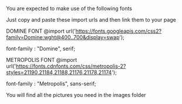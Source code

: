 You are expected to make use of the following fonts

Just copy and paste these import urls and then link them to your page

DOMINE FONT
@import url('https://fonts.googleapis.com/css2?family=Domine:wght@400..700&display=swap');

font-family : "Domine", serif;


METROPOLIS FONT
@import url('https://fonts.cdnfonts.com/css/metropolis-2?styles=21190,21184,21188,21176,21178,21174');

font-family : "Metropolis", sans-serif;

You will find all the pictures you need in the images folder
